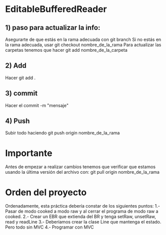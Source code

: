 # EditableBufferedReader
## 1) paso para actualizar la info:
Asegurarte de que estás en la rama adecuada con git branch
Si no estás en la rama adecuada, usar git checkout nombre_de_la_rama
Para actualizar las carpetas tenemos que hacer git add nombre_de_la_carpeta
## 2) Add
Hacer git add .
## 3) commit
Hacer el commit -m "mensaje"
## 4) Push
Subir todo haciendo git push origin nombre_de_la_rama
# Importante
Antes de empezar a realizar cambios tenemos que verificar que estamos usando la última versión del archivo con: git pull origin nombre_de_la_rama
# Orden del proyecto
Ordenadamente, esta práctica debería constar de los siguientes puntos:
1.- Pasar de modo cooked a modo raw y al cerrar el programa de modo raw a cooked.
2.- Crear un EBR que extienda del BR y tenga setRaw, unsetRaw, read y readLine
3.- Deberíamos crear la clase Line que mantenga el estado. Pero todo sin MVC
4.- Programar con MVC

